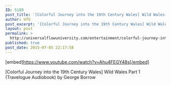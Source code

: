 ```yaml
---
ID: 5189
post_title: '[Colorful Journey into the 19th Century Wales] Wild Wales Part 1 (Travelogue Audiobook)'
author: UfU
post_excerpt: '[Colorful Journey into the 19th Century Wales] Wild Wales Part 1 (Travelogue Audiobook) by George Borrow'
layout: post
permalink: >
  http://universalflowuniversity.com/entertainment/colorful-journey-into-the-19th-century-wales-wild-wales-part-1-travelogue-audiobook/
published: true
post_date: 2015-07-05 22:17:58
---
```

[embed]https://www.youtube.com/watch?v=Ahu4FEGY48s[/embed]<br>
<p>[Colorful Journey into the 19th Century Wales] Wild Wales Part 1 (Travelogue Audiobook) by George Borrow</p>